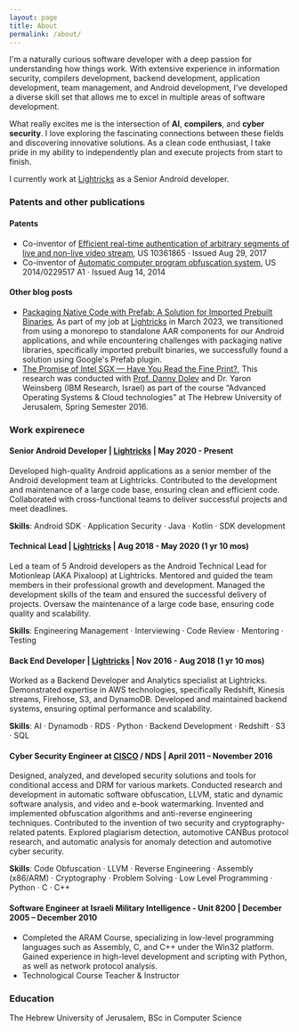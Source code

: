 ```yaml
---
layout: page
title: About
permalink: /about/
---
```


I'm a naturally curious software developer with a deep passion for understanding how things work. With extensive experience in information security, compilers development, backend development, application development, team management, and Android development, I've developed a diverse skill set that allows me to excel in multiple areas of software development.

What really excites me is the intersection of __AI__, __compilers__, and __cyber security__. I love exploring the fascinating connections between these fields and discovering innovative solutions. As a clean code enthusiast, I take pride in my ability to independently plan and execute projects from start to finish.

I currently work at [Lightricks](https://www.lightricks.com/) as a Senior Android developer.

### Patents and other publications

#### Patents

* Co-inventor of [Efficient real-time authentication of arbitrary segments of live and non-live video stream](https://patents.justia.com/patent/10361865), US 10361865 · Issued Aug 29, 2017
* Co-inventor of [Automatic computer program obfuscation system](https://patents.google.com/patent/US20140229517), US 2014/0229517 A1 · Issued Aug 14, 2014

#### Other blog posts

* [Packaging Native Code with Prefab: A Solution for Imported Prebuilt Binaries](https://medium.com/lightricks-tech-blog/packaging-native-code-with-prefab-a-solution-for-imported-prebuilt-binaries-801348e306c4), 
As part of my job at [Lightricks](https://www.lightricks.com/) in March 2023, we transitioned from using a monorepo to standalone AAR components for our Android applications, and while encountering challenges with packaging native libraries, specifically imported prebuilt binaries, we successfully found a solution using Google's Prefab plugin. 
* [­The Promise of Intel SGX — Have You Read the Fine Print?](https://medium.com/@nir.moshe.nm/the-promise-of-intel-sgx-have-you-read-the-fine-print-eb9c0d0bdd79#.dsk37hj97), 
This research was conducted with [Prof. Danny Dolev](https://www.cs.huji.ac.il/~dolev/) and Dr. Yaron Weinsberg (IBM Research, Israel) as part of the course “Advanced Operating Systems & Cloud technologies” at The Hebrew University of Jerusalem, Spring Semester 2016.


### Work expirenece

#### __Senior Android Developer__ | [Lightricks](https://www.lightricks.com/) | May 2020 - Present

  Developed high-quality Android applications as a senior member of the Android development team at Lightricks.
  Contributed to the development and maintenance of a large code base, ensuring clean and efficient code.
  Collaborated with cross-functional teams to deliver successful projects and meet deadlines.

__Skills__: Android SDK · Application Security · Java · Kotlin · SDK development

#### __Technical Lead__ | [Lightricks](https://www.lightricks.com/) | Aug 2018 - May 2020 (1 yr 10 mos)

  Led a team of 5 Android developers as the Android Technical Lead for Motionleap (AKA Pixaloop) at Lightricks.
  Mentored and guided the team members in their professional growth and development.
  Managed the development skills of the team and ensured the successful delivery of projects.
  Oversaw the maintenance of a large code base, ensuring code quality and scalability.


__Skills__: Engineering Management · Interviewing · Code Review · Mentoring · Testing

#### __Back End Developer__ | [Lightricks](https://www.lightricks.com/) | Nov 2016 - Aug 2018 (1 yr 10 mos)

  Worked as a Backend Developer and Analytics specialist at Lightricks.
  Demonstrated expertise in AWS technologies, specifically Redshift, Kinesis streams, Firehose, S3, and DynamoDB.
  Developed and maintained backend systems, ensuring optimal performance and scalability.

__Skills__: AI · Dynamodb · RDS · Python · Backend Development · Redshift · S3 · SQL

#### __Cyber Security Engineer__ at [CISCO](https://www.cisco.com/c/en_il/index.html) / NDS | April 2011 – November 2016

  Designed, analyzed, and developed security solutions and tools for conditional access and DRM for various markets.
  Conducted research and development in automatic software obfuscation, LLVM, static and dynamic software analysis, and video and e-book watermarking.
  Invented and implemented obfuscation algorithms and anti-reverse engineering techniques.
  Contributed to the invention of two security and cryptography-related patents.
  Explored plagiarism detection, automotive CANBus protocol research, and automatic analysis for anomaly detection and automotive cyber security.

__Skills__: Code Obfuscation · LLVM · Reverse Engineering · Assembly (x86/ARM) · Cryptography · Problem Solving · Low Level Programming · Python · C · C++

#### __Software Engineer__ at Israeli Military Intelligence - Unit 8200 | December 2005 – December 2010
      
  * Completed the ARAM Course, specializing in low-level programming languages such as Assembly, C, and C++ under the Win32 platform.
  Gained experience in high-level development and scripting with Python, as well as network protocol analysis.
  * Technological Course Teacher &amp; Instructor 

### Education

The Hebrew University of Jerusalem,  BSc in Computer Science
